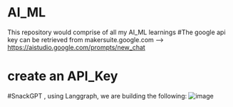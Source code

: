 # AI_ML
This repository would comprise of all my AI_ML learnings
#The google api key can be retrieved from makersuite.google.com --> https://aistudio.google.com/prompts/new_chat
# create an API_Key

#SnackGPT , 
using Langgraph, we are building the following:
![image](https://github.com/user-attachments/assets/00a79384-3a21-485f-9fdd-0fe957e5aa87)
